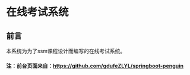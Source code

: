 # 在线考试系统

## 前言

本系统为为了ssm课程设计而编写的在线考试系统。

#### 注：前台页面来自：https://github.com/gdufeZLYL/springboot-penguin